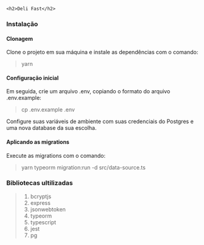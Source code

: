 	<h2>Deli Fast</h2>

<h3>Instalação</h3>

<h4>Clonagem</h4>

<p>Clone o projeto em sua máquina e instale as dependências com o comando:</p>

> yarn

<h4>Configuração inicial</h4>

<p>Em seguida, crie um arquivo .env, copiando o formato do arquivo .env.example:</p>

>cp .env.example .env

<p>Configure suas variáveis de ambiente com suas credenciais do Postgres e uma nova database da sua escolha.</p>

<h4>Aplicando as migrations</h4>

<p>Execute as migrations com o comando:</p>

>yarn typeorm migration:run -d src/data-source.ts

<h3>Bibliotecas ultilizadas</h3>

><ol>
>
><li>bcryptjs</li>
>
><li>express</li>
>
><li>jsonwebtoken</li>
>
><li>typeorm</li>
>
><li>typescript</li>
>
><li>jest</li>
>
><li>pg</li>
>
></ol>